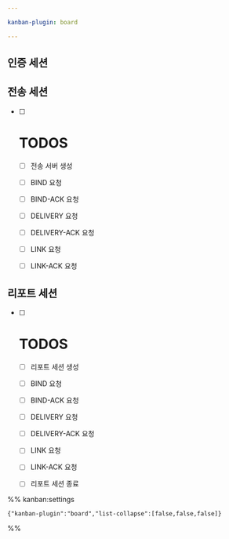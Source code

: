 ```yaml
---

kanban-plugin: board

---
```


## 인증 세션



## 전송 세션

- [ ] # TODOS
	
	- [ ] 전송 서버 생성
	- [ ] BIND 요청
	- [ ] BIND-ACK 요청
	- [ ] DELIVERY 요청
	- [ ] DELIVERY-ACK 요청
	- [ ] LINK 요청
	- [ ] LINK-ACK 요청


## 리포트 세션

- [ ] # TODOS
	
	- [ ] 리포트 세션 생성
	- [ ] BIND 요청
	- [ ] BIND-ACK 요청
	- [ ] DELIVERY 요청
	- [ ] DELIVERY-ACK 요청
	- [ ] LINK 요청
	- [ ] LINK-ACK 요청
	- [ ] 리포트 세션 종료




%% kanban:settings
```
{"kanban-plugin":"board","list-collapse":[false,false,false]}
```
%%